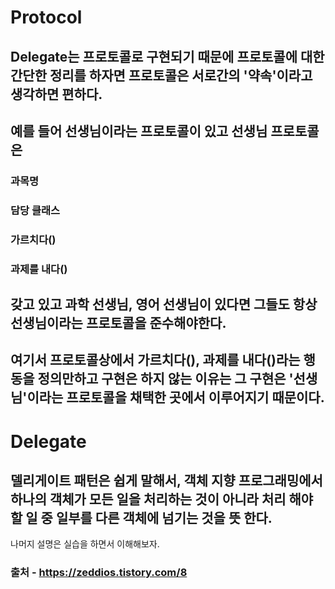 
# Protocol
## Delegate는 프로토콜로 구현되기 때문에 프로토콜에 대한 간단한 정리를 하자면 프로토콜은 서로간의 '약속'이라고 생각하면 편하다.
## 예를 들어 선생님이라는 프로토콜이 있고 선생님 프로토콜은 
### 과목명
### 담당 클래스
### 가르치다()
### 과제를 내다()
## 갖고 있고 과학 선생님, 영어 선생님이 있다면 그들도 항상 선생님이라는 프로토콜을 준수해야한다. 
## 여기서 프로토콜상에서 가르치다(), 과제를 내다()라는 행동을 정의만하고 구현은 하지 않는 이유는 그 구현은 '선생님'이라는 프로토콜을 채택한 곳에서 이루어지기 때문이다. 

# Delegate
## 델리게이트 패턴은 쉽게 말해서, 객체 지향 프로그래밍에서 하나의 객체가 모든 일을 처리하는 것이 아니라 처리 해야 할 일 중 일부를 다른 객체에 넘기는 것을 뜻 한다. 

나머지 설명은 실습을 하면서 이해해보자. 


### 출처 - https://zeddios.tistory.com/8

